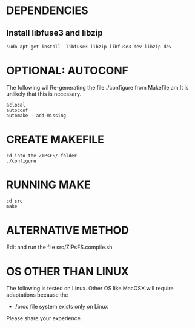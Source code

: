 # DEPENDENCIES
## Install libfuse3 and libzip

    sudo apt-get install  libfuse3 libzip libfuse3-dev libzip-dev

# OPTIONAL: AUTOCONF

The following wil Re-generating the file ./configure from Makefile.am
It is unlikely that this is necessary.

    aclocal
    autoconf
    automake --add-missing

# CREATE MAKEFILE

    cd into the ZIPsFS/ folder
    ./configure

# RUNNING MAKE

    cd src
    make

# ALTERNATIVE METHOD

Edit and run the file
    src/ZIPsFS.compile.sh

# OS OTHER THAN LINUX

The following is tested on Linux.
Other OS like MacOSX will require adaptations because the
 - /proc file system exists only on Linux

Please share your experience.
